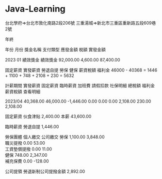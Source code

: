 # Java-Learning

台北學府=>台北市敦化南路2段206號 
三重湯城=>新北市三重區重新路五段609巷2號


年終

年份 月份 獎金名稱 支付類型 應發金額   稅額     實發金額

2023 01 績效獎金 績效獎金  92,000.00 4,600.00 87,400.00 

固定薪資 實發薪資 勞退自提 勞保 健保 薪資稅額 福利金
46000 - 40368 = 1446 + 1100 + 748 + 2108 + 230 = 5632

計薪期間   實發薪資     固定薪資    臨時薪資   加班費 請假扣款 社保明細    總稅額    福利金 薪資稅額 查看明細

2023/04    40,368.00   46,000.00  -1,446.00      0.00 0.00 0.00      2,108.00    230.00 2,108.00   


固定薪資
伙食津貼 2,400.00
本薪 43,600.00

臨時薪資
勞退自提 1,446.00 

勞保團體 個人繳交 公司繳交
勞保 1,100.00 3,848.00  
職災提撥 0.00 53.00  
工資墊償提撥 0.00 11.00  
健保 748.00 2,347.00  
補充保費 0.00 -128.00 

公司提領
勞退新制公司提撥金額 2,892.00 
